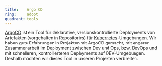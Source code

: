 ```yaml
---
title:    Argo CD  
ring:     adopt  
quadrant: tools
---
```


[ArgoCD][argocd] ist ein Tool für deklarative, versionskontrollierte Deployments von Artefakten (vorgehalten in
Repositories) für [Kubernetes][kubernetes]-Umgebungen. Wir haben gute Erfahrungen in Projekten mit ArgoCD gemacht, mit
engerer Zusammenarbeit im Deployment zwischen Dev und Ops, bzw. DevOps und mit schnelleren, kontrollierteren Deployments
auf DEV-Umgebungen. Deshalb möchten wir dieses Tool in unseren Projekten verbreiten.

[argocd]: https://argo-cd.readthedocs.io/en/stable/
[kubernetes]: ../platforms/kubernetes.html
